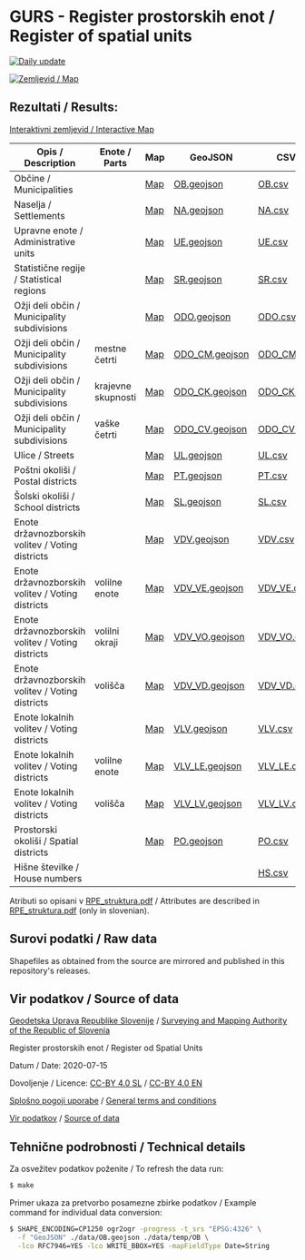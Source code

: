 # GURS - Register prostorskih enot / Register of spatial units

[![Daily update](https://github.com/stefanb/gurs-rpe/workflows/Daily%20update/badge.svg)](https://github.com/stefanb/gurs-rpe/actions)

[![Zemljevid / Map](preview.jpg)](https://umap.openstreetmap.fr/sl/map/obcine-v-sloveniji_440646)

## Rezultati / Results:

[Interaktivni zemljevid / Interactive Map](https://umap.openstreetmap.fr/sl/map/obcine-v-sloveniji_440646)

| Opis / Description                               | Enote / Parts      | Map                                                                                       | GeoJSON                                   | CSV                               |
|--------------------------------------------------|--------------------|-------------------------------------------------------------------------------------------|-------------------------------------------|-----------------------------------|
| Občine / Municipalities                          |                    | [Map](https://geojson.io/#id=github:stefanb/gurs-rpe/blob/master/data/OB.geojson)         | [OB.geojson](data/OB.geojson)             | [OB.csv](data/OB.csv)             |
| Naselja / Settlements                            |                    | [Map](https://geojson.io/#id=github:stefanb/gurs-rpe/blob/master/data/NA.geojson)         | [NA.geojson](data/NA.geojson)             | [NA.csv](data/NA.csv)             |
| Upravne enote / Administrative units             |                    | [Map](https://geojson.io/#id=github:stefanb/gurs-rpe/blob/master/data/UE.geojson)         | [UE.geojson](data/UE.geojson)             | [UE.csv](data/UE.csv)             |
| Statistične regije / Statistical regions         |                    | [Map](https://geojson.io/#id=github:stefanb/gurs-rpe/blob/master/data/SR.geojson)         | [SR.geojson](data/SR.geojson)             | [SR.csv](data/SR.csv)             |
| Ožji deli občin / Municipality subdivisions      |                    | [Map](https://geojson.io/#id=github:stefanb/gurs-rpe/blob/master/data/ODO.geojson)        | [ODO.geojson](data/ODO.geojson)           | [ODO.csv](data/ODO.csv)           |
| Ožji deli občin / Municipality subdivisions      | mestne četrti      | [Map](https://geojson.io/#id=github:stefanb/gurs-rpe/blob/master/data/ODO/ODO_CM.geojson) | [ODO_CM.geojson](data/ODO/ODO_CM.geojson) | [ODO_CM.csv](data/ODO/ODO_CM.csv) |
| Ožji deli občin / Municipality subdivisions      | krajevne skupnosti | [Map](https://geojson.io/#id=github:stefanb/gurs-rpe/blob/master/data/ODO/ODO_CK.geojson) | [ODO_CK.geojson](data/ODO/ODO_CK.geojson) | [ODO_CK.csv](data/ODO/ODO_CK.csv) |
| Ožji deli občin / Municipality subdivisions      | vaške četrti       | [Map](https://geojson.io/#id=github:stefanb/gurs-rpe/blob/master/data/ODO/ODO_CV.geojson) | [ODO_CV.geojson](data/ODO/ODO_CV.geojson) | [ODO_CV.csv](data/ODO/ODO_CV.csv) |
| Ulice / Streets                                  |                    | [Map](https://geojson.io/#id=github:stefanb/gurs-rpe/blob/master/data/UL.geojson)         | [UL.geojson](data/UL.geojson)             | [UL.csv](data/UL.csv)             |
| Poštni okoliši / Postal districts                |                    | [Map](https://geojson.io/#id=github:stefanb/gurs-rpe/blob/master/data/PT.geojson)         | [PT.geojson](data/PT.geojson)             | [PT.csv](data/PT.csv)             |
| Šolski okoliši / School districts                |                    | [Map](https://geojson.io/#id=github:stefanb/gurs-rpe/blob/master/data/SL.geojson)         | [SL.geojson](data/SL.geojson)             | [SL.csv](data/SL.csv)             |
| Enote državnozborskih volitev / Voting districts |                    | [Map](https://geojson.io/#id=github:stefanb/gurs-rpe/blob/master/data/VDV.geojson)        | [VDV.geojson](data/VDV.geojson)           | [VDV.csv](data/VDV.csv)           |
| Enote državnozborskih volitev / Voting districts | volilne enote      | [Map](https://geojson.io/#id=github:stefanb/gurs-rpe/blob/master/data/VDV/VDV_VE.geojson) | [VDV_VE.geojson](data/VDV/VDV_VE.geojson) | [VDV_VE.csv](data/VDV/VDV_VE.csv) |
| Enote državnozborskih volitev / Voting districts | volilni okraji     | [Map](https://geojson.io/#id=github:stefanb/gurs-rpe/blob/master/data/VDV/VDV_VO.geojson) | [VDV_VO.geojson](data/VDV/VDV_VO.geojson) | [VDV_VO.csv](data/VDV/VDV_VO.csv) |
| Enote državnozborskih volitev / Voting districts | volišča            | [Map](https://geojson.io/#id=github:stefanb/gurs-rpe/blob/master/data/VDV/VDV_VD.geojson) | [VDV_VD.geojson](data/VDV/VDV_VD.geojson) | [VDV_VD.csv](data/VDV/VDV_VD.csv) |
| Enote lokalnih volitev / Voting districts        |                    | [Map](https://geojson.io/#id=github:stefanb/gurs-rpe/blob/master/data/VLV.geojson)        | [VLV.geojson](data/VLV.geojson)           | [VLV.csv](data/VLV.csv)           |
| Enote lokalnih volitev / Voting districts        | volilne enote      | [Map](https://geojson.io/#id=github:stefanb/gurs-rpe/blob/master/data/VLV/VLV_LE.geojson) | [VLV_LE.geojson](data/VLV/VLV_LE.geojson) | [VLV_LE.csv](data/VLV/VLV_LE.csv) |
| Enote lokalnih volitev / Voting districts        | volišča            | [Map](https://geojson.io/#id=github:stefanb/gurs-rpe/blob/master/data/VLV/VLV_LV.geojson) | [VLV_LV.geojson](data/VLV/VLV_LV.geojson) | [VLV_LV.csv](data/VLV/VLV_LV.csv) |
| Prostorski okoliši / Spatial districts           |                    | [Map](https://geojson.io/#id=github:stefanb/gurs-rpe/blob/master/data/PO.geojson)         | [PO.geojson](data/PO.geojson)             | [PO.csv](data/PO.csv)             |
| Hišne številke / House numbers                   |                    |                                                                                           |                                           |  [HS.csv](data/HS.csv)            |

<!-- 
https://www.e-prostor.gov.si/fileadmin/struktura/sifrant_rpe_enot.htm 
-->

Atributi so opisani v [RPE_struktura.pdf](https://www.e-prostor.gov.si/fileadmin/struktura/RPE_struktura.pdf) / Attributes are described in [RPE_struktura.pdf](https://www.e-prostor.gov.si/fileadmin/struktura/RPE_struktura.pdf) (only in slovenian).

## Surovi podatki / Raw data

Shapefiles as obtained from the source are mirrored and published in this repository's releases.

## Vir podatkov / Source of data

[Geodetska Uprava Republike Slovenije](https://www.gov.si/drzavni-organi/organi-v-sestavi/geodetska-uprava/) / [Surveying and Mapping Authority of the Republic of Slovenia](https://www.gov.si/en/state-authorities/bodies-within-ministries/surveying-and-mapping-authority/)

Register prostorskih enot / Register od Spatial Units

Datum / Date: <!--TS-->2020-07-15<!--/TS-->

Dovoljenje / Licence: [CC-BY 4.0 SL](https://creativecommons.org/licenses/by/4.0/deed.sl) / [CC-BY 4.0 EN](https://creativecommons.org/licenses/by/4.0/deed)

[Splošno pogoji uporabe](https://www.e-prostor.gov.si/fileadmin/struktura/preberi_me.pdf) / [General terms and conditions](https://www.e-prostor.gov.si/fileadmin/struktura/ANG/General_terms.pdf)

[Vir podatkov](https://ipi.eprostor.gov.si/jgp/data) / [Source of data](https://ipi.eprostor.gov.si/jgp/data?lang=en)

## Tehnične podrobnosti / Technical details

Za osvežitev podatkov poženite / To refresh the data run:

```bash
$ make
```

Primer ukaza za pretvorbo posamezne zbirke podatkov / Example command for individual data conversion:

```bash
$ SHAPE_ENCODING=CP1250 ogr2ogr -progress -t_srs "EPSG:4326" \
  -f "GeoJSON" ./data/OB.geojson ./data/temp/OB \
  -lco RFC7946=YES -lco WRITE_BBOX=YES -mapFieldType Date=String
```
